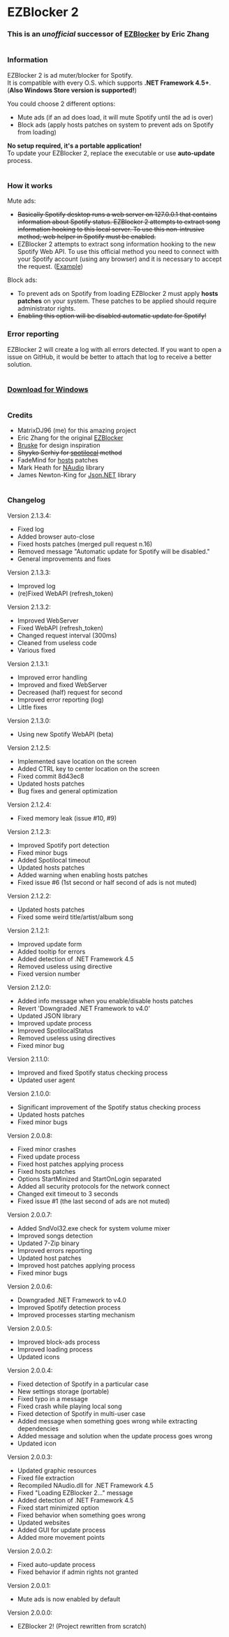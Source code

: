 # EZBlocker 2

### This is an <i>unofficial</i> successor of [EZBlocker][1] by Eric Zhang

#

### Information

EZBlocker 2 is ad muter/blocker for Spotify.<br>
It is compatible with every O.S. which supports <b>.NET Framework 4.5+</b>.<br>
(<b>Also Windows Store version is supported!</b>)

You could choose 2 different options:
- Mute ads (if an ad does load, it will mute Spotify until the ad is over)
- Block ads (apply hosts patches on system to prevent ads on Spotify from loading)

<b>No setup required, it's a portable application!</b><br>
To update your EZBlocker 2, replace the executable or use <b>auto-update</b> process.<br>

#

### How it works

Mute ads:
- <s>Basically Spotify desktop runs a web server on 127.0.0.1 that contains information about Spotify status. EZBlocker 2 attempts to extract song information hooking to this local server. To use this non-intrusive method, web helper in Spotify must be enabled.</s>
- EZBlocker 2 attempts to extract song information hooking to the new Spotify Web API. To use this official method you need to connect with your Spotify account (using any browser) and it is necessary to accept the request. (<a href="https://developer.spotify.com/assets/oauth.png">Example</a>)

Block ads:
- To prevent ads on Spotify from loading EZBlocker 2 must apply <b>hosts patches</b> on your system. These patches to be applied should require administrator rights.
- <s>Enabling this option will be disabled automatic update for Spotify!</s>

### Error reporting

EZBlocker 2 will create a log with all errors detected. If you want to open a issue on GitHub, it would be better to attach that log to receive a better solution.

#

### [Download for Windows][7]

#

### Credits

- MatrixDJ96 (me) for this amazing project
- Eric Zhang for the original [EZBlocker][1]
- [Bruske][2] for design inspiration
- <s>Shyyko Serhiy for [spotilocal][3] method</s>
- FadeMind for [hosts][4] patches
- Mark Heath for [NAudio][5] library
- James Newton-King for [Json.NET][6] library

#

### Changelog

Version 2.1.3.4:
- Fixed log
- Added browser auto-close
- Fixed hosts patches (merged pull request n.16)
- Removed message "Automatic update for Spotify will be disabled."
- General improvements and fixes

Version 2.1.3.3:
- Improved log
- (re)Fixed WebAPI (refresh_token)

Version 2.1.3.2:
- Improved WebServer
- Fixed WebAPI (refresh_token)
- Changed request interval (300ms)
- Cleaned from useless code
- Various fixed

Version 2.1.3.1:
- Improved error handling
- Improved and fixed WebServer
- Decreased (half) request for second
- Improved error reporting (log)
- Little fixes

Version 2.1.3.0:
- Using new Spotify WebAPI (beta)

Version 2.1.2.5:
- Implemented save location on the screen
- Added CTRL key to center location on the screen
- Fixed commit 8d43ec8
- Updated hosts patches
- Bug fixes and general optimization

Version 2.1.2.4:
-  Fixed memory leak (issue #10, #9)

Version 2.1.2.3:
- Improved Spotify port detection
- Fixed minor bugs
- Added Spotilocal timeout
- Updated hosts patches
- Added warning when enabling hosts patches
- Fixed issue #6 (1st second or half second of ads is not muted)

Version 2.1.2.2:
- Updated hosts patches
- Fixed some weird title/artist/album song

Version 2.1.2.1:
- Improved update form
- Added tooltip for errors
- Added detection of .NET Framework 4.5
- Removed useless using directive
- Fixed version number

Version 2.1.2.0:
- Added info message when you enable/disable hosts patches
- Revert 'Downgraded .NET Framework to v4.0'
- Updated JSON library
- Improved update process
- Improved SpotilocalStatus
- Removed useless using directives
- Fixed minor bug

Version 2.1.1.0:
- Improved and fixed Spotify status checking process
- Updated user agent

Version 2.1.0.0:
- Significant improvement of the Spotify status checking process
- Updated hosts patches
- Fixed minor bugs

Version 2.0.0.8:
- Fixed minor crashes
- Fixed update process
- Fixed host patches applying process
- Fixed hosts patches
- Options StartMinized and StartOnLogin separated
- Added all security protocols for the network connect
- Changed exit timeout to 3 seconds
- Fixed issue #1 (the last second of ads are not muted)

Version 2.0.0.7:
- Added SndVol32.exe check for system volume mixer
- Improved songs detection
- Updated 7-Zip binary
- Improved errors reporting
- Updated host patches
- Improved host patches applying process
- Fixed minor bugs

Version 2.0.0.6:
- Downgraded .NET Framework to v4.0
- Improved Spotify detection process
- Improved processes starting mechanism

Version 2.0.0.5:
- Improved block-ads process
- Improved loading process
- Updated icons

Version 2.0.0.4:
- Fixed detection of Spotify in a particular case
- New settings storage (portable)
- Fixed typo in a message
- Fixed crash while playing local song
- Fixed detection of Spotify in multi-user case
- Added message when something goes wrong while extracting dependencies
- Added message and solution when the update process goes wrong
- Updated icon

Version 2.0.0.3:
- Updated graphic resources
- Fixed file extraction
- Recompiled NAudio.dll for .NET Framework 4.5
- Fixed "Loading EZBlocker 2..." message
- Added detection of .NET Framework 4.5
- Fixed start minimized option
- Fixed behavior when something goes wrong
- Updated websites
- Added GUI for update process
- Added more movement points

Version 2.0.0.2:
- Fixed auto-update process
- Fixed behavior if admin rights not granted

Version 2.0.0.1:
- Mute ads is now enabled by default

Version 2.0.0.0:
- EZBlocker 2! (Project rewritten from scratch)

[1]: https://github.com/Xeroday/Spotify-Ad-Blocker
[2]: https://github.com/Bruske
[3]: https://github.com/ShyykoSerhiy/spotilocal
[4]: https://github.com/FadeMind/hosts.extras
[5]: https://github.com/naudio/NAudio
[6]: https://github.com/JamesNK/Newtonsoft.Json
[7]: https://github.com/MatrixDJ96/EZBlocker2/releases
